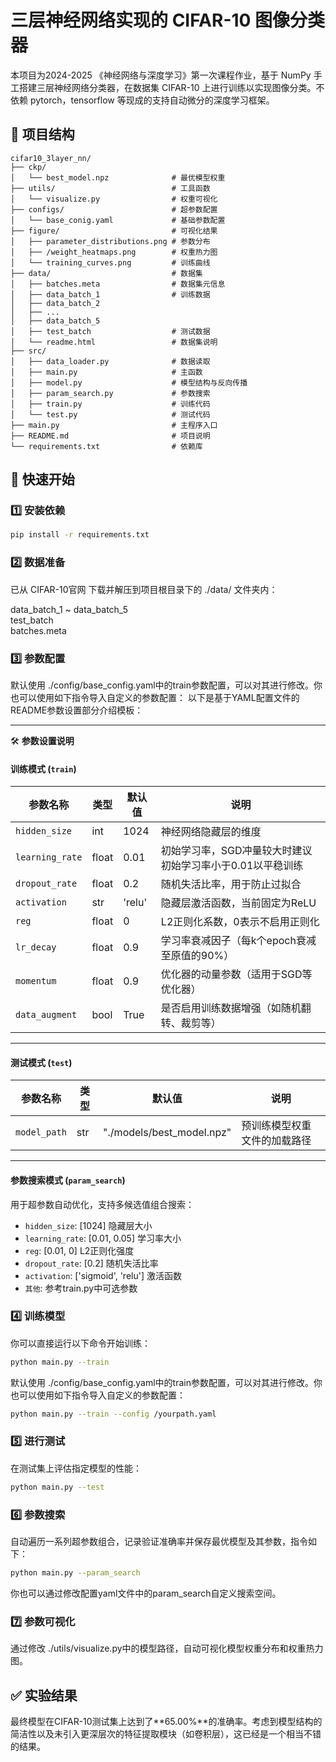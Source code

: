 # 三层神经网络实现的 CIFAR-10 图像分类器
本项目为2024-2025 《神经网络与深度学习》第一次课程作业，基于 NumPy 手工搭建三层神经网络分类器，在数据集 CIFAR-10 上进行训练以实现图像分类。不依赖 pytorch，tensorflow 等现成的支持自动微分的深度学习框架。
## 📁 项目结构

```
cifar10_3layer_nn/
├── ckp/  
│   └── best_model.npz              # 最优模型权重
├── utils/                          # 工具函数
│   └── visualize.py                # 权重可视化
├── configs/                        # 超参数配置
│   └── base_conig.yaml             # 基础参数配置
├── figure/                         # 可视化结果
│   ├── parameter_distributions.png # 参数分布
│   ├── /weight_heatmaps.png        # 权重热力图
│   └── training_curves.png         # 训练曲线
├── data/                           # 数据集
│   ├── batches.meta                # 数据集元信息
│   ├── data_batch_1                # 训练数据
│   ├── data_batch_2
│   ├── ...
│   ├── data_batch_5
│   ├── test_batch                  # 测试数据
│   └── readme.html                 # 数据集说明
├── src/ 
│   ├── data_loader.py              # 数据读取
│   ├── main.py                     # 主函数
│   ├── model.py                    # 模型结构与反向传播
│   ├── param_search.py             # 参数搜索
│   ├── train.py                    # 训练代码
│   └── test.py                     # 测试代码
├── main.py                         # 主程序入口
├── README.md                       # 项目说明
└── requirements.txt                # 依赖库
```

## 🚀 快速开始
### 1️⃣ 安装依赖

``` bash
pip install -r requirements.txt
``` 
### 2️⃣ 数据准备
已从 CIFAR-10官网 下载并解压到项目根目录下的 ./data/ 文件夹内：

data_batch_1 ~ data_batch_5  
test_batch  
batches.meta

### 3️⃣ 参数配置
默认使用 ./config/base_config.yaml中的train参数配置，可以对其进行修改。你也可以使用如下指令导入自定义的参数配置：
以下是基于YAML配置文件的README参数设置部分介绍模板：

---
🛠 **参数设置说明**

#### 训练模式 (`train`)
| 参数名称         | 类型     | 默认值   | 说明                                                                 |
|------------------|----------|----------|----------------------------------------------------------------------|
| `hidden_size`    | int      | 1024     | 神经网络隐藏层的维度                                               |
| `learning_rate`  | float    | 0.01     | 初始学习率，SGD冲量较大时建议初始学习率小于0.01以平稳训练                           |
| `dropout_rate`   | float    | 0.2      | 随机失活比率，用于防止过拟合                                        |
| `activation`     | str      | 'relu'   | 隐藏层激活函数，当前固定为ReLU                                      |
| `reg`            | float    | 0        | L2正则化系数，0表示不启用正则化                                     |
| `lr_decay`       | float    | 0.9      | 学习率衰减因子（每k个epoch衰减至原值的90%）                            |
| `momentum`       | float    | 0.9      | 优化器的动量参数（适用于SGD等优化器）                               |
| `data_augment`   | bool     | True     | 是否启用训练数据增强（如随机翻转、裁剪等）                          |

---

#### 测试模式 (`test`)
| 参数名称       | 类型     | 默认值                     | 说明                                 |
|----------------|----------|----------------------------|--------------------------------------|
| `model_path`   | str      | "./models/best_model.npz"  | 预训练模型权重文件的加载路径         |

---

#### 参数搜索模式 (`param_search`)
用于超参数自动优化，支持多候选值组合搜索：
- `hidden_size`: [1024] 隐藏层大小
- `learning_rate`: [0.01, 0.05] 学习率大小
- `reg`: [0.01, 0]  L2正则化强度
- `dropout_rate`: [0.2]  随机失活比率  
- `activation`: ['sigmoid', 'relu']  激活函数
- `其他`: 参考train.py中可选参数




### 4️⃣ 训练模型
你可以直接运行以下命令开始训练：

``` bash
python main.py --train
``` 
默认使用 ./config/base_config.yaml中的train参数配置，可以对其进行修改。你也可以使用如下指令导入自定义的参数配置：

``` bash
python main.py --train --config /yourpath.yaml
``` 


### 5️⃣ 进行测试
在测试集上评估指定模型的性能：

``` bash
python main.py --test
``` 
### 6️⃣ 参数搜索
自动遍历一系列超参数组合，记录验证准确率并保存最优模型及其参数，指令如下：

``` bash
python main.py --param_search
``` 
你也可以通过修改配置yaml文件中的param_search自定义搜索空间。

### 7️⃣ 参数可视化
通过修改 ./utils/visualize.py中的模型路径，自动可视化模型权重分布和权重热力图。
## ✅ 实验结果
最终模型在CIFAR-10测试集上达到了**65.00%**的准确率。考虑到模型结构的简洁性以及未引入更深层次的特征提取模块（如卷积层），这已经是一个相当不错的结果。


